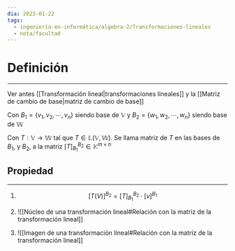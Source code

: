 ```yaml
---
dia: 2023-01-22
tags:
  - ingeniería-en-informática/algebra-2/Transformaciones-lineales
  - nota/facultad
---
```

# Definición
---
Ver antes [[Transformación lineal|transformaciones lineales]] y la [[Matriz de cambio de base|matriz de cambio de base]]

Con $B_1 = \{v_1, v_2, \cdots, v_n\}$ siendo base de $\mathbb{V}$ y $B_2 = \{w_1, w_2, \cdots, w_n\}$ siendo base de $\mathbb{W}$

Con $T: \mathbb{V} \to \mathbb{W}$ tal que $T \in \mathbb{L}(\mathbb{V}, \mathbb{W})$. Se llama matriz de $T$ en las bases de $B_1$, y $B_2$, a la matriz $[T]_{B_1}^{B_2} \in \mathbb{K}^{m \times n}$

## Propiedad
---
1. $$[T(V)]^{B_2} = [T]_{B_1}^{B_2} \cdot [v]^{B_1}$$

2. ![[Núcleo de una transformación lineal#Relación con la matriz de la transformación lineal]]

3. ![[Imagen de una transformación lineal#Relación con la matriz de la transformación lineal]]